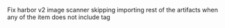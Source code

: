Fix harbor v2 image scanner skipping importing rest of the artifacts when any of the item does not include tag
